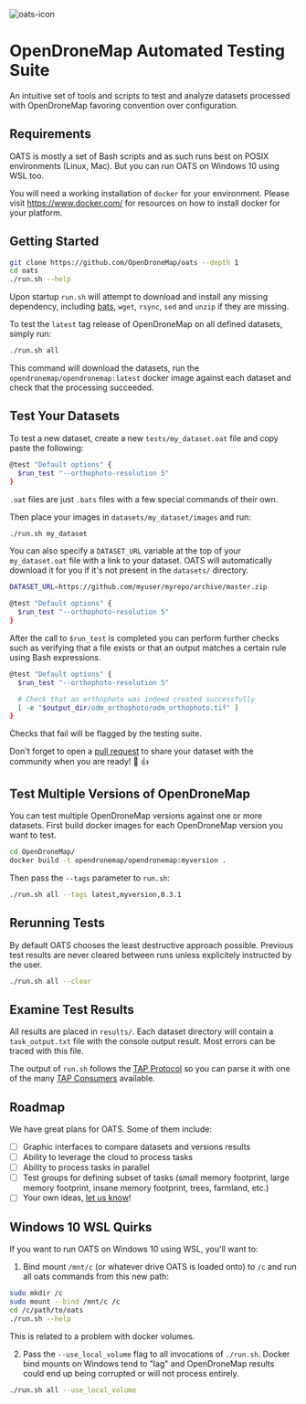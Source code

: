 ![oats-icon](https://user-images.githubusercontent.com/1951843/47456353-42314880-d7a2-11e8-8fb1-81815ba78353.png)

# OpenDroneMap Automated Testing Suite

An intuitive set of tools and scripts to test and analyze datasets processed with OpenDroneMap favoring convention over configuration.

## Requirements

OATS is mostly a set of Bash scripts and as such runs best on POSIX environments (Linux, Mac). But you can run OATS on Windows 10 using WSL too.

You will need a working installation of `docker` for your environment. Please visit https://www.docker.com/ for resources on how to install docker for your platform.

## Getting Started

```bash
git clone https://github.com/OpenDroneMap/oats --depth 1
cd oats
./run.sh --help
```

Upon startup `run.sh` will attempt to download and install any missing dependency, including [bats](https://github.com/sstephenson/bats), `wget`, `rsync`, `sed` and `unzip` if they are missing.

To test the `latest` tag release of OpenDroneMap on all defined datasets, simply run:

```bash
./run.sh all
```

This command will download the datasets, run the `opendronemap/opendronemap:latest` docker image against each dataset and check that the processing succeeded.

## Test Your Datasets

To test a new dataset, create a new `tests/my_dataset.oat` file and copy paste the following:

```bash
@test "Default options" {
  $run_test "--orthophoto-resolution 5"
}
```

`.oat` files are just `.bats` files with a few special commands of their own.

Then place your images in `datasets/my_dataset/images` and run:

```bash
./run.sh my_dataset
```

You can also specify a `DATASET_URL` variable at the top of your `my_dataset.oat` file with a link to your dataset. OATS will automatically download it for you if it's not present in the `datasets/` directory.

```bash
DATASET_URL=https://github.com/myuser/myrepo/archive/master.zip

@test "Default options" {
  $run_test "--orthophoto-resolution 5"
}
```

After the call to `$run_test` is completed you can perform further checks such as verifying that a file exists or that an output matches a certain rule using Bash expressions.

```bash
@test "Default options" {
  $run_test "--orthophoto-resolution 5"

  # Check that an orthophoto was indeed created successfully
  [ -e "$output_dir/odm_orthophoto/odm_orthophoto.tif" ]
}
```

Checks that fail will be flagged by the testing suite.

Don't forget to open a [pull request](https://github.com/OpenDroneMap/oats/compare) to share your dataset with the community when you are ready! :pray: :+1:

## Test Multiple Versions of OpenDroneMap

You can test multiple OpenDroneMap versions against one or more datasets. First build docker images for each OpenDroneMap version you want to test.

```bash
cd OpenDroneMap/
docker build -t opendronemap/opendronemap:myversion .
```

Then pass the `--tags` parameter to `run.sh`:

```bash
./run.sh all --tags latest,myversion,0.3.1
```

## Rerunning Tests

By default OATS chooses the least destructive approach possible. Previous test results are never cleared between runs unless explicitely instructed by the user.

```bash
./run.sh all --clear
```

## Examine Test Results

All results are placed in `results/`. Each dataset directory will contain a `task_output.txt` file with the console output result. Most errors can be traced with this file.

The output of `run.sh` follows the [TAP Protocol](http://testanything.org/) so you can parse it with one of the many [TAP Consumers](http://testanything.org/consumers.html) available.

## Roadmap

We have great plans for OATS. Some of them include:

- [ ] Graphic interfaces to compare datasets and versions results
- [ ] Ability to leverage the cloud to process tasks
- [ ] Ability to process tasks in parallel
- [ ] Test groups for defining subset of tasks (small memory footprint, large memory footprint, insane memory footprint, trees, farmland, etc.)
- [ ] Your own ideas, [let us know](https://github.com/OpenDroneMap/oats/issues)!

## Windows 10 WSL Quirks

If you want to run OATS on Windows 10 using WSL, you'll want to:

1. Bind mount `/mnt/c` (or whatever drive OATS is loaded onto) to `/c` and run all oats commands from this new path: 
```bash
sudo mkdir /c
sudo mount --bind /mnt/c /c
cd /c/path/to/oats
./run.sh --help
``` 
This is related to a problem with docker volumes.

2. Pass the `--use_local_volume` flag to all invocations of `./run.sh`. Docker bind mounts on Windows tend to "lag" and OpenDroneMap results could end up being corrupted or will not process entirely.
```bash
./run.sh all --use_local_volume
```
